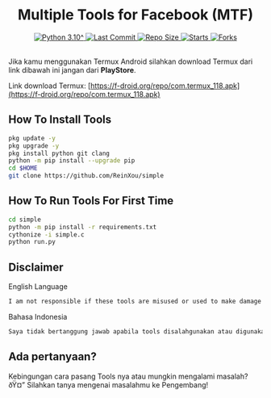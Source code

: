 <h1 align="center"><b>Multiple Tools for Facebook (MTF)</b></h1>

<div align="center">
  <a href="https://github.com/ReinXou">
    <img alt="Python 3.10^" src="https://img.shields.io/badge/Python-3.10^-success.svg"/>
  </a>
  <a href="https://github.com/ReinXou">
    <img alt="Last Commit" src="https://img.shields.io/github/last-commit/ReinXou/simple.svg"/>
  </a>
   <a href="https://github.com/ReinXou">
    <img alt="Repo Size" src="https://img.shields.io/github/repo-size/ReinXou/simple.svg"/>
  </a>
  <a href="https://github.com/ReinXou">
    <img alt="Starts" src="https://img.shields.io/github/stars/ReinXou/simple.svg"/>
  </a>
  <a href="https://github.com/ReinXou">
    <img alt="Forks" src="https://img.shields.io/github/forks/ReinXou/simple.svg"/>
  </a>
</div>
<br>

Jika kamu menggunakan Termux Android silahkan download Termux dari link dibawah ini jangan dari <b>PlayStore</b>.

Link download Termux: [https://f-droid.org/repo/com.termux_118.apk](https://f-droid.org/repo/com.termux_118.apk)

## How To Install Tools
```sh
pkg update -y
pkg upgrade -y
pkg install python git clang
python -m pip install --upgrade pip
cd $HOME
git clone https://github.com/ReinXou/simple
```

## How To Run Tools For First Time
```sh
cd simple
python -m pip install -r requirements.txt
cythonize -i simple.c
python run.py
```

## Disclaimer
English Language
```sh
I am not responsible if these tools are misused or used to make damage. thank you
```
Bahasa Indonesia
```sh
Saya tidak bertanggung jawab apabila tools disalahgunakan atau digunakan untuk membuat kerusakan. terimakasih
```

## Ada pertanyaan?
Kebingungan cara pasang Tools nya atau mungkin mengalami masalah? ðŸ¤”
Silahkan tanya mengenai masalahmu ke Pengembang!
